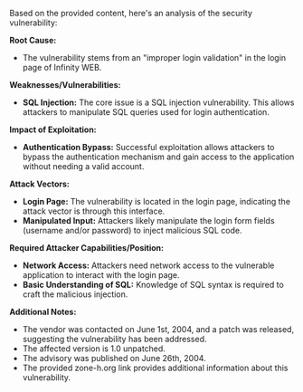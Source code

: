 Based on the provided content, here's an analysis of the security vulnerability:

**Root Cause:**
*   The vulnerability stems from an "improper login validation" in the login page of Infinity WEB.

**Weaknesses/Vulnerabilities:**
*   **SQL Injection:** The core issue is a SQL injection vulnerability. This allows attackers to manipulate SQL queries used for login authentication.

**Impact of Exploitation:**
*   **Authentication Bypass:** Successful exploitation allows attackers to bypass the authentication mechanism and gain access to the application without needing a valid account.

**Attack Vectors:**
*   **Login Page:** The vulnerability is located in the login page, indicating the attack vector is through this interface.
*   **Manipulated Input:** Attackers likely manipulate the login form fields (username and/or password) to inject malicious SQL code.

**Required Attacker Capabilities/Position:**
*   **Network Access:** Attackers need network access to the vulnerable application to interact with the login page.
*   **Basic Understanding of SQL:** Knowledge of SQL syntax is required to craft the malicious injection.

**Additional Notes:**
*   The vendor was contacted on June 1st, 2004, and a patch was released, suggesting the vulnerability has been addressed.
*   The affected version is 1.0 unpatched.
*   The advisory was published on June 26th, 2004.
* The provided zone-h.org link provides additional information about this vulnerability.